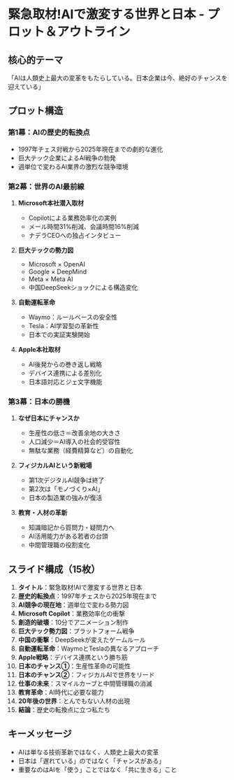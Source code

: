 # 緊急取材!AIで激変する世界と日本 - プロット＆アウトライン

## 核心的テーマ
「AIは人類史上最大の変革をもたらしている。日本企業は今、絶好のチャンスを迎えている」

## プロット構造

### 第1幕：AIの歴史的転換点
- 1997年チェス対戦から2025年現在までの劇的な進化
- 巨大テック企業によるAI戦争の勃発
- 週単位で変わるAI業界の激烈な競争環境

### 第2幕：世界のAI最前線
1. **Microsoft本社潜入取材**
   - Copilotによる業務効率化の実例
   - メール時間31%削減、会議時間16%削減
   - ナデラCEOへの独占インタビュー

2. **巨大テックの勢力図**
   - Microsoft × OpenAI
   - Google × DeepMind  
   - Meta × Meta AI
   - 中国DeepSeekショックによる構造変化

3. **自動運転革命**
   - Waymo：ルールベースの安全性
   - Tesla：AI学習型の革新性
   - 日本での実証実験開始

4. **Apple本社取材**
   - AI後発からの巻き返し戦略
   - デバイス連携による差別化
   - 日本語対応とジェ文字機能

### 第3幕：日本の勝機
1. **なぜ日本にチャンスか**
   - 生産性の低さ＝改善余地の大きさ
   - 人口減少＝AI導入の社会的受容性
   - 無駄な業務（経費精算など）の自動化

2. **フィジカルAIという新戦場**
   - 第1次デジタルAI競争は終了
   - 第2次は「モノづくり×AI」
   - 日本の製造業の強みが復活

3. **教育・人材の革新**
   - 知識暗記から質問力・疑問力へ
   - AI活用能力がある若者の台頭
   - 中間管理職の役割変化

## スライド構成（15枚）

1. **タイトル**：緊急取材!AIで激変する世界と日本
2. **歴史的転換点**：1997年チェスから2025年現在まで
3. **AI競争の現在地**：週単位で変わる勢力図
4. **Microsoft Copilot**：業務効率化の衝撃
5. **創造的破壊**：10分でアニメーション制作
6. **巨大テック勢力図**：プラットフォーム戦争
7. **中国の衝撃**：DeepSeekが変えたゲームルール
8. **自動運転革命**：WaymoとTeslaの異なるアプローチ
9. **Apple戦略**：デバイス連携という勝ち筋
10. **日本のチャンス①**：生産性革命の可能性
11. **日本のチャンス②**：フィジカルAIで世界をリード
12. **仕事の未来**：スマイルカーブと中間管理職の消滅
13. **教育革命**：AI時代に必要な能力
14. **20年後の世界**：とんでもない人材の出現
15. **結論**：歴史の転換点に立つ私たち

## キーメッセージ
- AIは単なる技術革新ではなく、人類史上最大の変革
- 日本は「遅れている」のではなく「チャンスがある」
- 重要なのはAIを「使う」ことではなく「共に生きる」こと